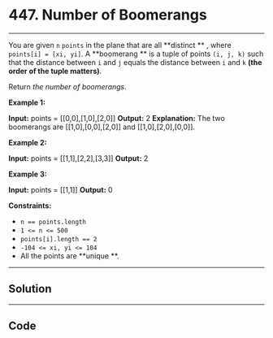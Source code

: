 # 447. Number of Boomerangs

---

You are given `n` `points` in the plane that are all **distinct ** , where `points[i] = [xi, yi]`. A **boomerang ** is a tuple of points `(i, j, k)` such that the distance between `i` and `j` equals the distance between `i` and `k` **(the order of the tuple matters)**.

Return _the number of boomerangs_.

 

**Example 1:**


**Input:** points = [[0,0],[1,0],[2,0]]
**Output:** 2
**Explanation:** The two boomerangs are [[1,0],[0,0],[2,0]] and [[1,0],[2,0],[0,0]].


**Example 2:**


**Input:** points = [[1,1],[2,2],[3,3]]
**Output:** 2


**Example 3:**


**Input:** points = [[1,1]]
**Output:** 0


 

**Constraints:**

  * `n == points.length`
  * `1 <= n <= 500`
  * `points[i].length == 2`
  * `-104 <= xi, yi <= 104`
  * All the points are **unique **.

---

## Solution



---

## Code
```python


```